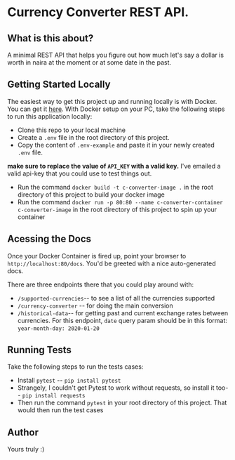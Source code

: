 <h1>
	Currency Converter REST API.
</h1>

## What is this about?
A minimal REST API that helps you figure out how much  let's say a dollar is worth in naira at the moment or at some date in the past.

## Getting Started Locally
The easiest way to get this project up and running locally is with Docker. You can get it [here](https://www.docker.com/products/docker-desktop/). With Docker setup on your PC, take the following steps to run this application locally:
- Clone this repo to your local machine
- Create a `.env` file in the root directory of this project.
- Copy the content of `.env-example` and paste it in your newly created `.env` file.

**make sure to replace the value of `API_KEY` with a valid key.** I've emailed a valid api-key that you could use to test things out.

- Run the command `docker build -t c-converter-image .` in the root directory of this project to build your docker image
- Run the command `docker run -p 80:80 --name c-converter-container c-converter-image` in the root directory of this project to spin up your container

## Acessing the Docs
Once your Docker Container is fired up, point your browser to `http://localhost:80/docs`.
You'd be greeted with a nice auto-generated docs. 

There are three endpoints there that you could play around with:
- `/supported-currencies`-- to see a list of all the currencies supported
- `/currency-converter` -- for doing the main conversion
- `/historical-data`-- for getting past and current exchange rates between currencies. For this endpoint, `date` query param should be in this format: `year-month-day: 2020-01-20`

## Running Tests
Take the following steps to run the tests cases:
- Install `pytest` -- `pip install pytest`
- Strangely, I couldn't get Pytest to work without requests, so install it too-- `pip install requests`
- Then run the command `pytest` in your root directory of this project. That would then run the test cases

## Author
Yours truly :)